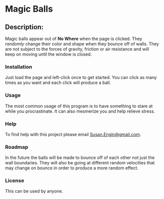 # Magic Balls

## Description:

Magic balls appear out of **No Where** when the page is clicked. They *randomly* change their color and shape when they bounce off of walls. They are not subject to the forces of gravity, friction or air resistance and will keep on moving until the window is closed.

### Installation

Just load the page and left-click once to get started. You can click as many times as you want and each click will produce a ball. 

### Usage

The most common usage of this program is to have something to stare at while you procrastinate. It can also mesmerize you and help relieve stress. 

### Help

To find help with this project please email Susan.Engin@gmail.com.

### Roadmap

In the future the balls will be made to bounce off of each other not just the wall boundaries. They will also be going at different random velocities that may change on bounce in order to produce a more random effect. 

### License

This can be used by anyone. 